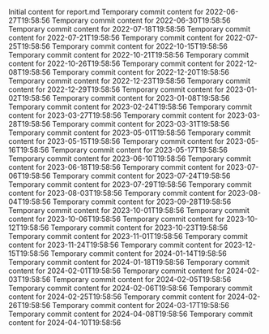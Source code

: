 Initial content for report.md
Temporary commit content for 2022-06-27T19:58:56
Temporary commit content for 2022-06-30T19:58:56
Temporary commit content for 2022-07-18T19:58:56
Temporary commit content for 2022-07-21T19:58:56
Temporary commit content for 2022-07-25T19:58:56
Temporary commit content for 2022-10-15T19:58:56
Temporary commit content for 2022-10-21T19:58:56
Temporary commit content for 2022-10-26T19:58:56
Temporary commit content for 2022-12-08T19:58:56
Temporary commit content for 2022-12-20T19:58:56
Temporary commit content for 2022-12-23T19:58:56
Temporary commit content for 2022-12-29T19:58:56
Temporary commit content for 2023-01-02T19:58:56
Temporary commit content for 2023-01-08T19:58:56
Temporary commit content for 2023-02-24T19:58:56
Temporary commit content for 2023-03-27T19:58:56
Temporary commit content for 2023-03-28T19:58:56
Temporary commit content for 2023-03-31T19:58:56
Temporary commit content for 2023-05-01T19:58:56
Temporary commit content for 2023-05-15T19:58:56
Temporary commit content for 2023-05-16T19:58:56
Temporary commit content for 2023-05-17T19:58:56
Temporary commit content for 2023-06-10T19:58:56
Temporary commit content for 2023-06-18T19:58:56
Temporary commit content for 2023-07-06T19:58:56
Temporary commit content for 2023-07-24T19:58:56
Temporary commit content for 2023-07-29T19:58:56
Temporary commit content for 2023-08-03T19:58:56
Temporary commit content for 2023-08-04T19:58:56
Temporary commit content for 2023-09-28T19:58:56
Temporary commit content for 2023-10-01T19:58:56
Temporary commit content for 2023-10-06T19:58:56
Temporary commit content for 2023-10-12T19:58:56
Temporary commit content for 2023-10-23T19:58:56
Temporary commit content for 2023-11-01T19:58:56
Temporary commit content for 2023-11-24T19:58:56
Temporary commit content for 2023-12-15T19:58:56
Temporary commit content for 2024-01-14T19:58:56
Temporary commit content for 2024-01-18T19:58:56
Temporary commit content for 2024-02-01T19:58:56
Temporary commit content for 2024-02-03T19:58:56
Temporary commit content for 2024-02-05T19:58:56
Temporary commit content for 2024-02-06T19:58:56
Temporary commit content for 2024-02-25T19:58:56
Temporary commit content for 2024-02-26T19:58:56
Temporary commit content for 2024-03-17T19:58:56
Temporary commit content for 2024-04-08T19:58:56
Temporary commit content for 2024-04-10T19:58:56
